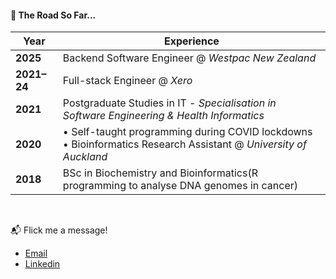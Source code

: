 #### 🚀 The Road So Far...

| Year        | Experience                                                                 |
|-------------|-----------------------------------------------------------------------------|
| **2025**    | Backend Software Engineer @ *Westpac New Zealand*                                      |
| **2021–24** | Full-stack Engineer @ *Xero*                                               |
| **2021**    | Postgraduate Studies in IT - *Specialisation in Software Engineering & Health Informatics* |
| **2020**    | • Self-taught programming during COVID lockdowns  <br> • Bioinformatics Research Assistant @ *University of Auckland* |
| **2018**    | BSc in Biochemistry and Bioinformatics(R programming to analyse DNA genomes in cancer)                                                      |

<br>

 📬 Flick me a message! 
- <a href="mailto:coltonrandall.nz@gmail.com">Email</a>
- [Linkedin](https://www.linkedin.com/in/coltonrandall/)

<!---
ColtonRandall/ColtonRandall is a ✨ special ✨ repository because its `README.md` (this file) appears on your GitHub profile.
You can click the Preview link to take a look at your changes.
--->
